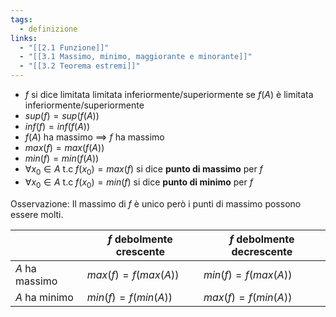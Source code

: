 ```yaml
---
tags:
  - definizione
links:
  - "[[2.1 Funzione]]"
  - "[[3.1 Massimo, minimo, maggiorante e minorante]]"
  - "[[3.2 Teorema estremi]]"
---
```

- $f$ si dice limitata limitata inferiormente/superiormente se $f(A)$ è limitata inferiormente/superiormente
- $sup(f) = sup(f(A))$
- $inf(f) = inf(f(A))$
- $f(A)$ ha massimo $\implies$ $f$ ha massimo
- $max(f) = max(f(A))$
- $min(f) = min(f(A))$
- $\forall x_0 \in A$ t.c $f(x_0) = max(f)$ si dice **punto di massimo** per $f$
- $\forall x_0 \in A$ t.c $f(x_0) = min(f)$ si dice **punto di minimo** per $f$

Osservazione: Il massimo di $f$ è unico però i punti di massimo possono essere molti.

|                | $f$ debolmente crescente | $f$ debolmente decrescente |
|----------------|--------------------------|----------------------------|
| $A$ ha massimo | $max(f) = f(max(A))$     | $min(f) = f(max(A))$       |
| $A$ ha minimo  | $min(f) = f(min(A))$     | $max(f) = f(min(A))$       |

